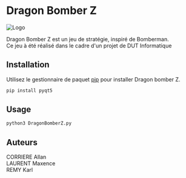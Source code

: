 # Dragon Bomber Z

![Logo](https://github.com/KarlRemy/Dragon-Bomber-Z/blob/master/logo.png)

Dragon Bomber Z est un jeu de stratégie, inspiré de Bomberman.  
Ce jeu à été réalisé dans le cadre d'un projet de DUT Informatique

## Installation

Utilisez le gestionnaire de paquet [pip](https://pip.pypa.io/en/stable/) pour installer Dragon bomber Z.

```bash
pip install pyqt5
```

## Usage

```python
python3 DragonBomberZ.py
```

## Auteurs
CORRIERE Allan  
LAURENT Maxence  
REMY Karl  
